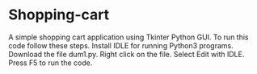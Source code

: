 # Shopping-cart
A simple shopping cart application using Tkinter Python GUI.
To run this code follow these steps.
Install IDLE for running Python3 programs.
Download the file dum1.py.
Right click on the file.
Select Edit with IDLE.
Press F5 to run the code.
